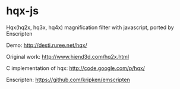 hqx-js
======

Hqx(hq2x, hq3x, hq4x) magnification filter with javascript, ported by Enscripten

Demo: http://desti.ruree.net/hqx/

Original work: http://www.hiend3d.com/hq2x.html

C implementation of hqx: http://code.google.com/p/hqx/

Enscripten: https://github.com/kripken/emscripten
